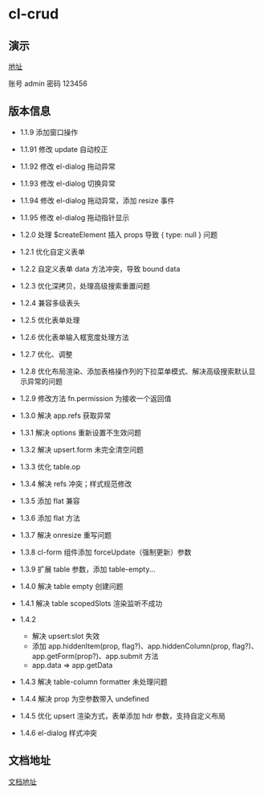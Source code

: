 # cl-crud

## 演示

[地址](https://show.cool-admin.com/)

账号 admin
密码 123456

## 版本信息

-   1.1.9 添加窗口操作

-   1.1.91 修改 update 自动校正

-   1.1.92 修改 el-dialog 拖动异常

-   1.1.93 修改 el-dialog 切换异常

-   1.1.94 修改 el-dialog 拖动异常，添加 resize 事件

-   1.1.95 修改 el-dialog 拖动指针显示

-   1.2.0 处理 \$createElement 插入 props 导致 { type: null } 问题

-   1.2.1 优化自定义表单

-   1.2.2 自定义表单 data 方法冲突，导致 bound data

-   1.2.3 优化深拷贝，处理高级搜索重置问题

-   1.2.4 兼容多级表头

-   1.2.5 优化表单处理

-   1.2.6 优化表单输入框宽度处理方法

-   1.2.7 优化、调整

-   1.2.8 优化布局渲染、添加表格操作列的下拉菜单模式、解决高级搜索默认显示异常的问题

-   1.2.9 修改方法 fn.permission 为接收一个返回值

-   1.3.0 解决 app.refs 获取异常

-   1.3.1 解决 options 重新设置不生效问题

-   1.3.2 解决 upsert.form 未完全清空问题

-   1.3.3 优化 table.op

-   1.3.4 解决 refs 冲突；样式规范修改

-   1.3.5 添加 flat 兼容

-   1.3.6 添加 flat 方法

-   1.3.7 解决 onresize 重写问题

-   1.3.8 cl-form 组件添加 forceUpdate（强制更新）参数

-   1.3.9 扩展 table 参数，添加 table-empty...

-   1.4.0 解决 table empty 创建问题

-   1.4.1 解决 table scopedSlots 渲染监听不成功

-   1.4.2

    -   解决 upsert:slot 失效
    -   添加 app.hiddenItem(prop, flag?)、app.hiddenColumn(prop, flag?)、app.getForm(prop?)、app.submit 方法
    -   app.data => app.getData

-   1.4.3 解决 table-column formatter 未处理问题

-   1.4.4 解决 prop 为空参数带入 undefined

-   1.4.5 优化 upsert 渲染方式，表单添加 hdr 参数，支持自定义布局

-   1.4.6 el-dialog 样式冲突

## 文档地址

[文档地址](https://docs.cool-admin.com/#/front/crud)
